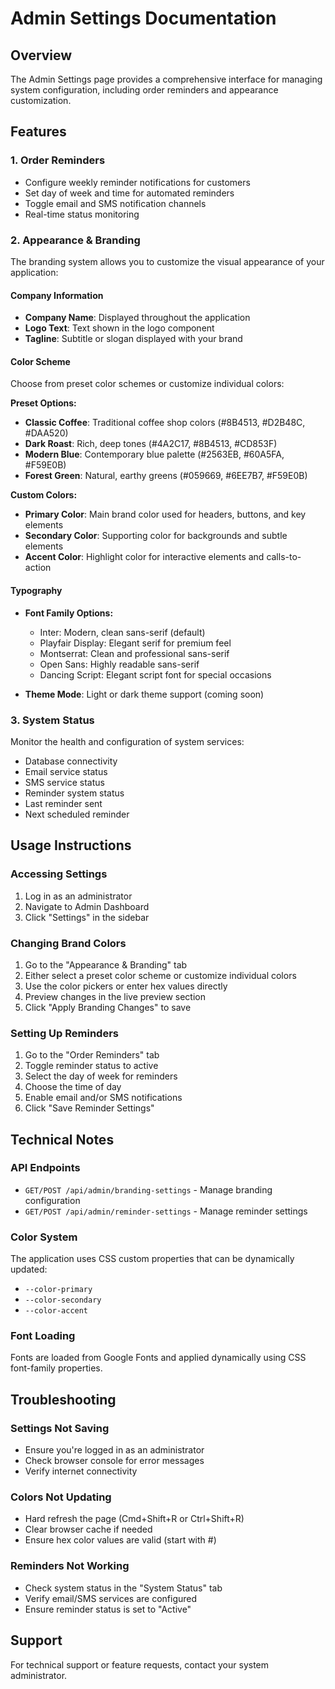 # Admin Settings Documentation

## Overview
The Admin Settings page provides a comprehensive interface for managing system configuration, including order reminders and appearance customization.

## Features

### 1. Order Reminders
- Configure weekly reminder notifications for customers
- Set day of week and time for automated reminders
- Toggle email and SMS notification channels
- Real-time status monitoring

### 2. Appearance & Branding
The branding system allows you to customize the visual appearance of your application:

#### Company Information
- **Company Name**: Displayed throughout the application
- **Logo Text**: Text shown in the logo component
- **Tagline**: Subtitle or slogan displayed with your brand

#### Color Scheme
Choose from preset color schemes or customize individual colors:

**Preset Options:**
- **Classic Coffee**: Traditional coffee shop colors (#8B4513, #D2B48C, #DAA520)
- **Dark Roast**: Rich, deep tones (#4A2C17, #8B4513, #CD853F)
- **Modern Blue**: Contemporary blue palette (#2563EB, #60A5FA, #F59E0B)
- **Forest Green**: Natural, earthy greens (#059669, #6EE7B7, #F59E0B)

**Custom Colors:**
- **Primary Color**: Main brand color used for headers, buttons, and key elements
- **Secondary Color**: Supporting color for backgrounds and subtle elements
- **Accent Color**: Highlight color for interactive elements and calls-to-action

#### Typography
- **Font Family Options:**
  - Inter: Modern, clean sans-serif (default)
  - Playfair Display: Elegant serif for premium feel
  - Montserrat: Clean and professional sans-serif
  - Open Sans: Highly readable sans-serif
  - Dancing Script: Elegant script font for special occasions

- **Theme Mode**: Light or dark theme support (coming soon)

### 3. System Status
Monitor the health and configuration of system services:
- Database connectivity
- Email service status
- SMS service status
- Reminder system status
- Last reminder sent
- Next scheduled reminder

## Usage Instructions

### Accessing Settings
1. Log in as an administrator
2. Navigate to Admin Dashboard
3. Click "Settings" in the sidebar

### Changing Brand Colors
1. Go to the "Appearance & Branding" tab
2. Either select a preset color scheme or customize individual colors
3. Use the color pickers or enter hex values directly
4. Preview changes in the live preview section
5. Click "Apply Branding Changes" to save

### Setting Up Reminders
1. Go to the "Order Reminders" tab
2. Toggle reminder status to active
3. Select the day of week for reminders
4. Choose the time of day
5. Enable email and/or SMS notifications
6. Click "Save Reminder Settings"

## Technical Notes

### API Endpoints
- `GET/POST /api/admin/branding-settings` - Manage branding configuration
- `GET/POST /api/admin/reminder-settings` - Manage reminder settings

### Color System
The application uses CSS custom properties that can be dynamically updated:
- `--color-primary`
- `--color-secondary`
- `--color-accent`

### Font Loading
Fonts are loaded from Google Fonts and applied dynamically using CSS font-family properties.

## Troubleshooting

### Settings Not Saving
- Ensure you're logged in as an administrator
- Check browser console for error messages
- Verify internet connectivity

### Colors Not Updating
- Hard refresh the page (Cmd+Shift+R or Ctrl+Shift+R)
- Clear browser cache if needed
- Ensure hex color values are valid (start with #)

### Reminders Not Working
- Check system status in the "System Status" tab
- Verify email/SMS services are configured
- Ensure reminder status is set to "Active"

## Support
For technical support or feature requests, contact your system administrator.
